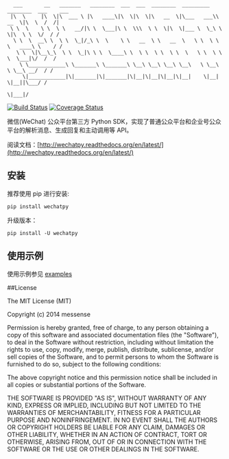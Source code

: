       ___       __   _______   ________  ___  ___  ________  _________  ________  ___    ___ 
     |\  \     |\  \|\  ___ \ |\   ____\|\  \|\  \|\   __  \|\___   ___\\   __  \|\  \  /  /|
     \ \  \    \ \  \ \   __/|\ \  \___|\ \  \\\  \ \  \|\  \|___ \  \_\ \  \|\  \ \  \/  / /
      \ \  \  __\ \  \ \  \_|/_\ \  \    \ \   __  \ \   __  \   \ \  \ \ \   ____\ \    / / 
       \ \  \|\__\_\  \ \  \_|\ \ \  \____\ \  \ \  \ \  \ \  \   \ \  \ \ \  \___|\/  /  /  
        \ \____________\ \_______\ \_______\ \__\ \__\ \__\ \__\   \ \__\ \ \__\ __/  / /    
         \|____________|\|_______|\|_______|\|__|\|__|\|__|\|__|    \|__|  \|__||\___/ /     
                                                                                \|___|/      
                                                                                                                                                                              
                                                                                                                                                                              
[![Build Status](https://travis-ci.org/messense/wechatpy.svg?branch=master)](https://travis-ci.org/messense/wechatpy)
[![Coverage Status](https://coveralls.io/repos/messense/wechatpy/badge.png?branch=master)](https://coveralls.io/r/messense/wechatpy?branch=master)

微信(WeChat) 公众平台第三方 Python SDK，实现了普通公众平台和企业号公众平台的解析消息、生成回复和主动调用等 API。

阅读文档：[http://wechatpy.readthedocs.org/en/latest/](http://wechatpy.readthedocs.org/en/latest/)

## 安装

推荐使用 pip 进行安装:

    pip install wechatpy

升级版本：

    pip install -U wechatpy

## 使用示例

使用示例参见 [examples](examples/)

##License

The MIT License (MIT)

Copyright (c) 2014 messense

Permission is hereby granted, free of charge, to any person obtaining a copy
of this software and associated documentation files (the "Software"), to deal
in the Software without restriction, including without limitation the rights
to use, copy, modify, merge, publish, distribute, sublicense, and/or sell
copies of the Software, and to permit persons to whom the Software is
furnished to do so, subject to the following conditions:

The above copyright notice and this permission notice shall be included in all
copies or substantial portions of the Software.

THE SOFTWARE IS PROVIDED "AS IS", WITHOUT WARRANTY OF ANY KIND, EXPRESS OR
IMPLIED, INCLUDING BUT NOT LIMITED TO THE WARRANTIES OF MERCHANTABILITY,
FITNESS FOR A PARTICULAR PURPOSE AND NONINFRINGEMENT. IN NO EVENT SHALL THE
AUTHORS OR COPYRIGHT HOLDERS BE LIABLE FOR ANY CLAIM, DAMAGES OR OTHER
LIABILITY, WHETHER IN AN ACTION OF CONTRACT, TORT OR OTHERWISE, ARISING FROM,
OUT OF OR IN CONNECTION WITH THE SOFTWARE OR THE USE OR OTHER DEALINGS IN THE
SOFTWARE.
